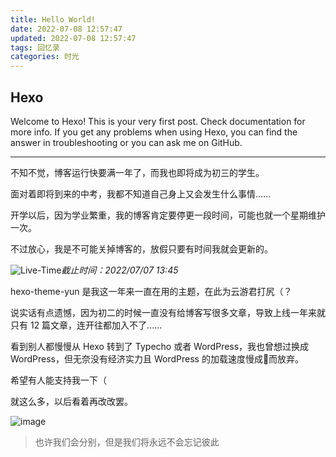 ```yaml
---
title: Hello World!
date: 2022-07-08 12:57:47
updated: 2022-07-08 12:57:47
tags: 回忆录
categories: 时光
---
```

## Hexo

Welcome to Hexo! This is your very first post. Check documentation for more info. If you get any problems when using Hexo, you can find the answer in troubleshooting or you can ask me on GitHub.

<!-- more -->

---

不知不觉，博客运行快要满一年了，而我也即将成为初三的学生。

面对着即将到来的中考，我都不知道自己身上又会发生什么事情......

开学以后，因为学业繁重，我的博客肯定要停更一段时间，可能也就一个星期维护一次。

不过放心，我是不可能关掉博客的，放假只要有时间我就会更新的。

![Live-Time](https://b2.230225.xyz/images/hello-world/Live-Time.png)_截止时间：2022/07/07 13:45_

hexo-theme-yun 是我这一年来一直在用的主题，在此为云游君打尻（？

说实话有点遗憾，因为初二的时候一直没有给博客写很多文章，导致上线一年来就只有 12 篇文章，连开往都加入不了......

看到别人都慢慢从 Hexo 转到了 Typecho 或者 WordPress，我也曾想过换成 WordPress，但无奈没有经济实力且 WordPress 的加载速度慢成💩而放弃。

希望有人能支持我一下（

就这么多，以后看着再改改罢。

![image](https://b2.230225.xyz/images/bg-dark.png)

> 也许我们会分别，但是我们将永远不会忘记彼此
